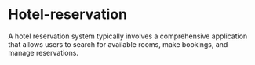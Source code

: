 # Hotel-reservation
A hotel reservation system typically involves a comprehensive application that allows users to search for available rooms, make bookings, and manage reservations. 
